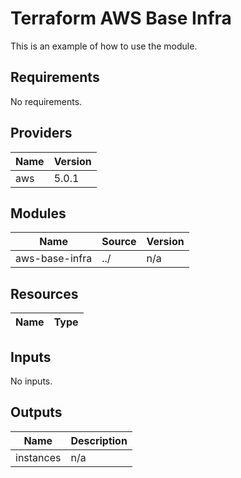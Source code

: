 # Terraform AWS Base Infra

This is an example of how to use the module.

## Requirements

No requirements.

## Providers

| Name | Version |
|------|---------|
| aws | 5.0.1 |

## Modules

| Name | Source | Version |
|------|--------|---------|
| aws-base-infra | ../ | n/a |

## Resources

| Name | Type |
|------|------|

## Inputs

No inputs.

## Outputs

| Name | Description |
|------|-------------|
| instances | n/a |
